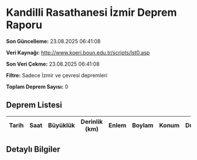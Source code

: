 # Kandilli Rasathanesi İzmir Deprem Raporu

**Son Güncelleme:** 23.08.2025 06:41:08

**Veri Kaynağı:** http://www.koeri.boun.edu.tr/scripts/lst0.asp

**Son Veri Çekme:** 23.08.2025 06:41:08

**Filtre:** Sadece İzmir ve çevresi depremleri

**Toplam Deprem Sayısı:** 0

## Deprem Listesi

| Tarih | Saat | Büyüklük | Derinlik (km) | Enlem | Boylam | Konum | Durum |
|-------|------|----------|---------------|-------|--------|-------|-------|

## Detaylı Bilgiler

